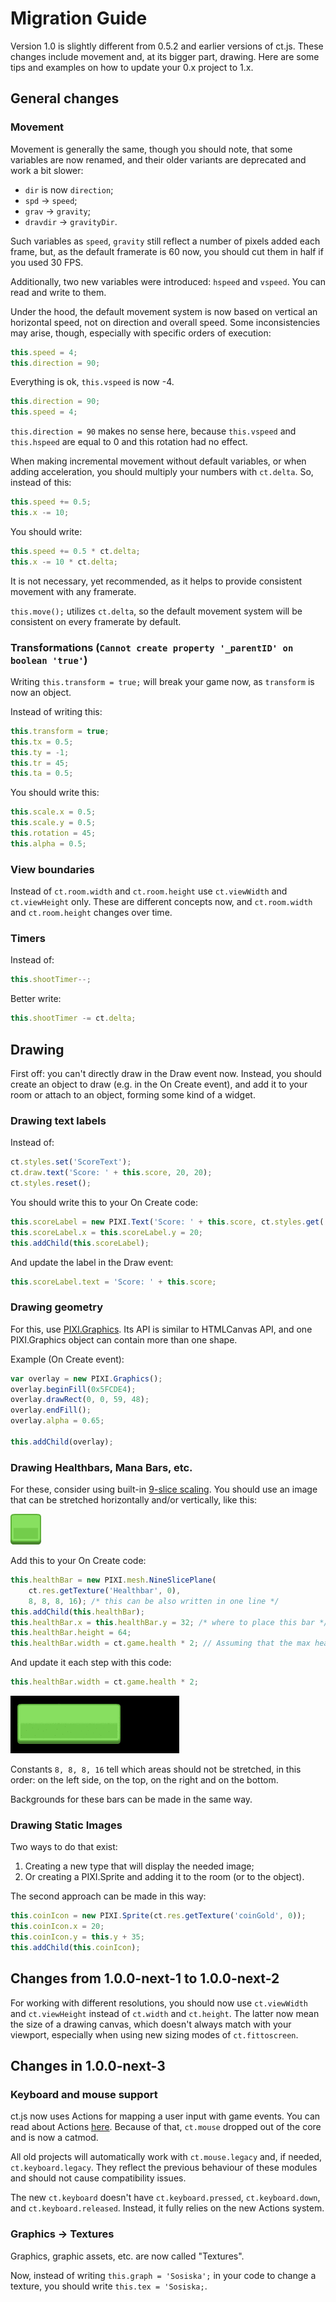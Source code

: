 # Migration Guide

Version 1.0 is slightly different from 0.5.2 and earlier versions of ct.js. These changes include movement and, at its bigger part, drawing. Here are some tips and examples on how to update your 0.x project to 1.x.

## General changes

### Movement

Movement is generally the same, though you should note, that some variables are now renamed, and their older variants are deprecated and work a bit slower:

* `dir` is now `direction`;
* `spd` → `speed`;
* `grav` → `gravity`;
* `dravdir` → `gravityDir`.

Such variables as `speed`, `gravity` still reflect a number of pixels added each frame, but, as the default framerate is 60 now, you should cut them in half if you used 30 FPS.

Additionally, two new variables were introduced: `hspeed` and `vspeed`. You can read and write to them.

Under the hood, the default movement system is now based on vertical an horizontal speed, not on direction and overall speed. Some inconsistencies may arise, though, especially with specific orders of execution:

```js
this.speed = 4;
this.direction = 90;
```

Everything is ok, `this.vspeed` is now -4.

```js
this.direction = 90;
this.speed = 4;
```

`this.direction = 90` makes no sense here, because `this.vspeed` and `this.hspeed` are equal to 0 and this rotation had no effect.

When making incremental movement without default variables, or when adding acceleration, you should multiply your numbers with `ct.delta`. So, instead of this:

```js
this.speed += 0.5;
this.x -= 10;
```

You should write:

```js
this.speed += 0.5 * ct.delta;
this.x -= 10 * ct.delta;
```

It is not necessary, yet recommended, as it helps to provide consistent movement with any framerate. 

`this.move();` utilizes `ct.delta`, so the default movement system will be consistent on every framerate by default.

### Transformations (`Cannot create property '_parentID' on boolean 'true'`)

Writing `this.transform = true;` will break your game now, as `transform` is now an object.

Instead of writing this:

```js
this.transform = true;
this.tx = 0.5;
this.ty = -1;
this.tr = 45;
this.ta = 0.5;
```

You should write this:

```js
this.scale.x = 0.5;
this.scale.y = 0.5;
this.rotation = 45;
this.alpha = 0.5;
```

### View boundaries

Instead of `ct.room.width` and `ct.room.height` use `ct.viewWidth` and `ct.viewHeight` only. These are different concepts now, and `ct.room.width` and `ct.room.height` changes over time.

### Timers
Instead of:

```js
this.shootTimer--;
```

Better write:

```js
this.shootTimer -= ct.delta;
```

## Drawing

First off: you can't directly draw in the Draw event now. Instead, you should create an object to draw (e.g. in the On Create event), and add it to your room or attach to an object, forming some kind of a widget.

### Drawing text labels

Instead of:

```js
ct.styles.set('ScoreText');
ct.draw.text('Score: ' + this.score, 20, 20);
ct.styles.reset();
```

You should write this to your On Create code:

```js
this.scoreLabel = new PIXI.Text('Score: ' + this.score, ct.styles.get('ScoreText'));
this.scoreLabel.x = this.scoreLabel.y = 20;
this.addChild(this.scoreLabel);
```

And update the label in the Draw event:

```js
this.scoreLabel.text = 'Score: ' + this.score;
```

### Drawing geometry

For this, use [PIXI.Graphics](https://pixijs.download/release/docs/PIXI.Graphics.html). Its API is similar to HTMLCanvas API, and one PIXI.Graphics object can contain more than one shape.

Example (On Create event):

```js
var overlay = new PIXI.Graphics();
overlay.beginFill(0x5FCDE4);
overlay.drawRect(0, 0, 59, 48);
overlay.endFill();
overlay.alpha = 0.65;

this.addChild(overlay);
```

### Drawing Healthbars, Mana Bars, etc.

For these, consider using built-in [9-slice scaling](https://en.wikipedia.org/wiki/9-slice_scaling). You should use an image that can be stretched horizontally and/or vertically, like this:

![](./../images/migrationBarSource.png)

Add this to your On Create code:

```js
this.healthBar = new PIXI.mesh.NineSlicePlane(
    ct.res.getTexture('Healthbar', 0),
    8, 8, 8, 16); /* this can be also written in one line */
this.addChild(this.healthBar);
this.healthBar.x = this.healthBar.y = 32; /* where to place this bar */
this.healthBar.height = 64;
this.healthBar.width = ct.game.health * 2; // Assuming that the max health is 100 and you want 100×2 = 200px wide bar
```

And update it each step with this code:	

```js
this.healthBar.width = ct.game.health * 2;
```

![](./../images/migrationBars.gif)

Constants `8, 8, 8, 16` tell which areas should not be stretched, in this order: on the left side, on the top, on the right and on the bottom.

Backgrounds for these bars can be made in the same way.

### Drawing Static Images

Two ways to do that exist:

1. Creating a new type that will display the needed image;
2. Or creating a PIXI.Sprite and adding it to the room (or to the object).

The second approach can be made in this way:

```js
this.coinIcon = new PIXI.Sprite(ct.res.getTexture('coinGold', 0));
this.coinIcon.x = 20;
this.coinIcon.y = this.y + 35;
this.addChild(this.coinIcon);
```

## Changes from 1.0.0-next-1 to 1.0.0-next-2

For working with different resolutions, you should now use `ct.viewWidth` and `ct.viewHeight` instead of `ct.width` and `ct.height`. The latter now mean the size of a drawing canvas, which doesn't always match with your viewport, especially when using new sizing modes of `ct.fittoscreen`.

## Changes in 1.0.0-next-3

### Keyboard and mouse support

ct.js now uses Actions for mapping a user input with game events. You can read about Actions [here](/actions.html). Because of that, `ct.mouse` dropped out of the core and is now a catmod.

All old projects will automatically work with `ct.mouse.legacy` and, if needed, `ct.keyboard.legacy`. They reflect the previous behaviour of these modules and should not cause compatibility issues.

The new `ct.keyboard` doesn't have `ct.keyboard.pressed`, `ct.keyboard.down`, and `ct.keyboard.released`. Instead, it fully relies on the new Actions system.

### Graphics -> Textures

Graphics, graphic assets, etc. are now called "Textures".

Now, instead of writing `this.graph = 'Sosiska';` in your code to change a texture, you should write `this.tex = 'Sosiska;`.
